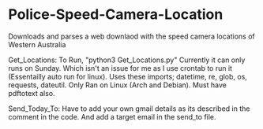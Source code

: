 # Police-Speed-Camera-Location
Downloads and parses a web downlaod with the speed camera locations of Western Australia

Get_Locations:
To Run, "python3 Get_Locations.py"
Currently it can only runs on Sunday. Which isn't an issue for me as I use crontab to run it (Essentailly auto run for linux).
Uses these imports; datetime, re, glob, os, requests, dateutil.
Only Ran on Linux (Arch and Debian).
Must have pdftotext also.

Send_Today_To:
Have to add your own gmail details as its described in the comment in the code. And add a target email in the send_to file.
